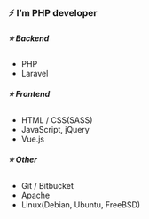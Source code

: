 ### ⚡ I’m PHP developer

##### :star: Backend
- PHP
- Laravel

##### :star: Frontend
- HTML / CSS(SASS) 
- JavaScript, jQuery
- Vue.js

##### :star: Other
- Git / Bitbucket
- Apache
- Linux(Debian, Ubuntu, FreeBSD)


<!--
**Lord-M/Lord-M** is a ✨ _special_ ✨ repository because its `README.md` (this file) appears on your GitHub profile.

Here are some ideas to get you started:

- 🔭 I’m currently working on ...
- 🌱 I’m currently learning ...
- 👯 I’m looking to collaborate on ...
- 🤔 I’m looking for help with ...
- 💬 Ask me about ...
- 📫 How to reach me: ...
- 😄 Pronouns: ...
- ⚡ Fun fact: ...
-->
